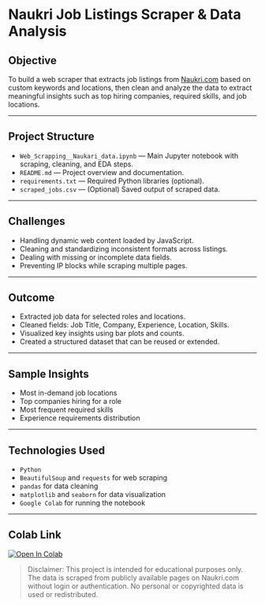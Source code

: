 #  Naukri Job Listings Scraper & Data Analysis

##  Objective

To build a web scraper that extracts job listings from [Naukri.com](https://www.naukri.com) based on custom keywords and locations, then clean and analyze the data to extract meaningful insights such as top hiring companies, required skills, and job locations.

---

##  Project Structure

- `Web_Scrapping__Naukari_data.ipynb` — Main Jupyter notebook with scraping, cleaning, and EDA steps.
- `README.md` — Project overview and documentation.
- `requirements.txt` — Required Python libraries (optional).
- `scraped_jobs.csv` — (Optional) Saved output of scraped data.

---

##  Challenges

-  Handling dynamic web content loaded by JavaScript.
-  Cleaning and standardizing inconsistent formats across listings.
-  Dealing with missing or incomplete data fields.
-  Preventing IP blocks while scraping multiple pages.

---

##  Outcome

-  Extracted job data for selected roles and locations.
-  Cleaned fields: Job Title, Company, Experience, Location, Skills.
-  Visualized key insights using bar plots and counts.
-  Created a structured dataset that can be reused or extended.

---

##  Sample Insights

-  Most in-demand job locations
-  Top companies hiring for a role
-  Most frequent required skills
-  Experience requirements distribution

---

##  Technologies Used

- `Python`
- `BeautifulSoup` and `requests` for web scraping
- `pandas` for data cleaning
- `matplotlib` and `seaborn` for data visualization
- `Google Colab` for running the notebook

---

##  Colab Link
[![Open In Colab](https://colab.research.google.com/assets/colab-badge.svg)](https://colab.research.google.com/drive/120lcc9ZLTjjKa3pxSd51OJ2XCyiWBIxh)

   
>  Disclaimer: This project is intended for educational purposes only. The data is scraped from publicly available pages on Naukri.com without login or authentication. No personal or copyrighted data is used or redistributed.
